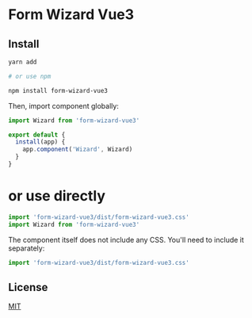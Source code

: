 # Form Wizard Vue3

## Install

```bash
yarn add

# or use npm

npm install form-wizard-vue3
```

Then, import component globally:

```js
import Wizard from 'form-wizard-vue3'

export default {
  install(app) {
    app.component('Wizard', Wizard)
  }
}
```

# or use directly

```js
import 'form-wizard-vue3/dist/form-wizard-vue3.css'
import Wizard from 'form-wizard-vue3'
```

The component itself does not include any CSS. You'll need to include it separately:

```js
import 'form-wizard-vue3/dist/form-wizard-vue3.css'
```

## License

[MIT](https://github.com/bahadirsofuoglu/form-wizard-vue3/blob/master/LICENSE.md)
